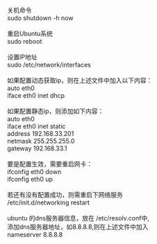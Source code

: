 关机命令<br>
sudo shutdown -h now<br>
<br>
重启Ubuntu系统<br>
sudo reboot<br>
<br>
设置IP地址<br>
sudo /etc/network/interfaces<br>
<br>
如果配置动态获取ip，则在上述文件中加入以下内容：<br>
auto eth0<br>
iface eth0 inet dhcp<br>
<br>
如果配置静态ip，则添加如下内容：<br>
auto eth0<br>
iface eth0 inet static<br>
address 192.168.33.201<br>
netmask 255.255.255.0<br>
gateway 192.168.33.1<br>
<br>
要是配置生效，需要重启网卡：<br>
ifconfig eth0 down<br>
ifconfig eth0 up<br>
<br>
若还有没有配置成功，则需重启下网络服务<br>
/etc/init.d/networking restart<br>
<br>
ubuntu 的dns服务器信息，放在 /etc/resolv.conf中,<br>
添加dns服务器地址，如8.8.8.8,则在上述文件中加入<br>
nameserver  8.8.8.8<br>
